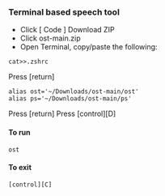 ### Terminal based speech tool

* Click [ Code ] Download ZIP
* Click ost-main.zip
* Open Terminal, copy/paste the following:
```
cat>>.zshrc
```
Press [return]
```
alias ost='~/Downloads/ost-main/ost'
alias ps='~/Downloads/ost-main/ps'
```
Press [return]
Press [control][D]

#### To run
```
ost
```

#### To exit
```
[control][C]
```
